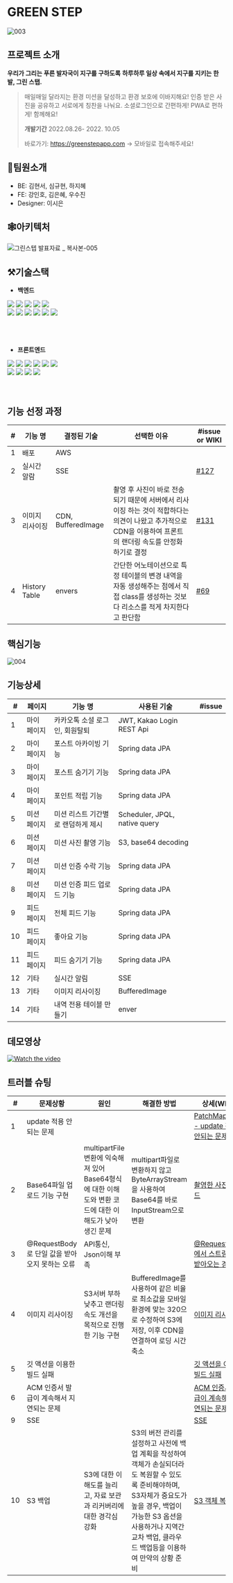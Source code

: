 # GREEN STEP

![003](https://user-images.githubusercontent.com/108536712/190843747-b6555f56-30e2-452d-9279-c25f704570bc.png)

## 프로젝트 소개


**우리가 그리는 푸른 발자국이 지구를 구하도록** 
**하루하루 일상 속에서 지구를 지키는 한 발, 그린 스탭.**

>
> 매일매일 달라지는 환경 미션을 달성하고 환경 보호에 이바지해요! 
> 인증 받은 사진을 공유하고 서로에게 칭찬을 나눠요. 
> 소셜로그인으로 간편하게! PWA로 편하게! 함께해요!
> 
> **개발기간**
> 2022.08.26- 2022. 10.05   
> 
> 바로가기: <https://greenstepapp.com>    -> 모바일로 접속해주세요!
> 



## 👥팀원소개
- BE: 김현서, 심규현, 하지혜
- FE: 강인호, 김은혜, 우수진
- Designer: 이시은   


## 🕸️아키텍처
![그린스텝 발표자료 _ 복사본-005](https://user-images.githubusercontent.com/108536712/193769500-054076d4-ccc5-46c9-a7f9-6e6163476e25.png)



## ⚒️기술스택  

- **백엔드**   
<div align='left' >
    <img src="https://img.shields.io/badge/java-007396?style=flat-square&logo=java&logoColor=white">
    <img src="https://img.shields.io/badge/spring-6DB33F?style=flat-square&logo=spring&logoColor=white">
    <img src="https://img.shields.io/badge/springboot-6DB33F?style=flat-square&logo=springboot&logoColor=black">
    <img src="https://img.shields.io/badge/gradle-02303A?style=flat-square&logo=gradle&logoColor=black">
    <img src="https://img.shields.io/badge/mysql-4479A1?style=flat-square&logo=mysql&logoColor=black">
    <br/>
    <img src="https://img.shields.io/badge/amazon%20aws-f7f7f7?style=flat-square&logo=amazon%20aws&logoColor=f89400">
    <img src="https://img.shields.io/badge/CodeDepoly-1F497D?style=flat-square&logo=CodeDepoly&logoColor=white">
    <img src="https://img.shields.io/badge/S3-FC5230?style=flat-square&logo=S3&logoColor=white">
    <img src="https://img.shields.io/badge/CloudFront-FF9900?style=flat-square&logo=CloudFront&logoColor=white">
    <img src="https://img.shields.io/badge/github-181717?style=flat-square&logo=github&logoColor=white">
    <img src="https://img.shields.io/badge/github%20actions-0769AD?style=flat-square&logo=github%20actions&logoColor=white">
</div> 
<br/>    <br/>    <br/>

- **프론트엔드**
<div align='left'>
    <img src="https://img.shields.io/badge/html-E34F26?style=flat-square&logo=html5&logoColor=white">
    <img src="https://img.shields.io/badge/css-1572B6?style=flat-square&logo=css3&logoColor=white">
    <img src="https://img.shields.io/badge/sass-CC6699?style=flat-square&logo=sass&logoColor=white">
    <img src="https://img.shields.io/badge/javascript-F7DF1E?style=flat-square&logo=javascript&logoColor=black">
    <img src="https://img.shields.io/badge/react-61DAFB?style=flat-square&logo=react&logoColor=black">
    <img src="https://img.shields.io/badge/redux-764ABC?style=flat-square&logo=redux&logoColor=black">
    <br/>
    <img src="https://img.shields.io/badge/figma-F24E1E?style=flat-square&logo=figma&logoColor=black">
    <img src="https://img.shields.io/badge/aws-232F3E?style=flat-square&logo=aws&logoColor=black">
    <img src="https://img.shields.io/badge/github-white?style=flat-square&logo=github&logoColor=black">
    <img src="https://img.shields.io/badge/github%20actions-0769AD?style=flat-square&logo=github%20actions&logoColor=white">
</div> 
<br/><br/>
  

   




## 기능 선정 과정
| # | 기능 명 | 결정된 기술 | 선택한 이유 |  #issue or WIKI |
|---|---|---|---|---|
| 1 |  배포 | AWS  |   |  |   
| 2 |  실시간 알람 | SSE  |   |  [#127](https://github.com/GreenStep99/Backend/issues/127)  |   
| 3 |  이미지 리사이징 | CDN, BufferedImage  | 촬영 후 사진이 바로 전송되기 때문에 서버에서 리사이징 하는 것이 적합하다는 의견이 나왔고 추가적으로 CDN을 이용하여 프론트의 랜더링 속도를 안정화 하기로 결정  | [#131](https://github.com/GreenStep99/Backend/issues/131) |    
| 4 |  History Table |  envers | 간단한 어노테이션으로 특정 테이블의 변경 내역을 자동 생성해주는 점에서 직접 class를 생성하는 것보다 리소스를 적게 차지한다고 판단함  |[#69](https://github.com/GreenStep99/Backend/issues/69)  |



## 핵심기능
![004](https://user-images.githubusercontent.com/108536712/190843752-6c950e4e-0f9c-49b0-8795-d70d40abcb5e.png)   


## 기능상세
| # | 페이지 | 기능 명 | 사용된 기술 | #issue|  
|---|---|---|---|---|
| 1 |  마이 페이지 | 카카오톡 소셜 로그인, 회원탈퇴  | JWT, Kakao Login REST Api |   |
| 2 |  마이 페이지 | 포스트 아카이빙 기능  | Spring data JPA |   |
| 3 |  마이 페이지 | 포스트 숨기기 기능  | Spring data JPA   |  |
| 4 |  마이 페이지 | 포인트 적립 기능 | Spring data JPA   |   |
| 5 | 미션 페이지  | 미션 리스트 기간별로 랜덤하게 제시  | Scheduler, JPQL, native query |   |
| 6 | 미션 페이지  | 미션 사진 촬영 기능  | S3, base64 decoding |   |
| 7 | 미션 페이지  | 미션 인증 수락 기능  | Spring data JPA   |   |
| 8 | 미션 페이지  | 미션 인증 피드 업로드 기능  | Spring data JPA   |   |
| 9 | 피드 페이지  | 전체 피드 기능  | Spring data JPA   |   |
| 10 | 피드 페이지  | 좋아요 기능  | Spring data JPA   |   |
| 11 | 피드 페이지  | 피드 숨기기 기능  | Spring data JPA   |   |
| 12 | 기타  | 실시간 알림  |  SSE |   |  
| 13 | 기타  | 이미지 리사이징  |  BufferedImage |    | 
| 14 | 기타  | 내역 전용 테이블 만들기 | enver |  |



## 데모영상    

[![Watch the video](https://img.youtube.com/vi/L4lZPjanLBY/hqdefault.jpg)](https://youtu.be/L4lZPjanLBY)

## 트러블 슈팅

| # | 문제상황 | 원인 | 해결한 방법 | 상세(WIKI)|   
|---|---|---|---|---|
| 1 |  update 적용 안되는 문제 |   |   |[PatchMapping - update 적용 안되는 문제](https://github.com/GreenStep99/Backend/wiki/Trouble-Shooting#patchmapping-jpa "위키로 이동합니다.")|   
| 2 |  Base64파일 업로드 기능 구현 |multipartFile 변환에 익숙해져 있어 Base64형식에 대한 이해도와 변환 코드에 대한 이해도가 낮아 생긴 문제  | multipart파일로 변환하지 않고 ByteArrayStream을 사용하여 Base64를 바로 InputStream으로 변환  | [촬영한 사진 업로드](https://github.com/GreenStep99/Backend/wiki/Trouble-Shooting#%EC%9D%B4%EB%AF%B8%EC%A7%80-%EC%97%85%EB%A1%9C%EB%93%9C-%EC%A4%91-%EC%B4%AC%EC%98%81%ED%95%9C-%EC%82%AC%EC%A7%84-%EC%97%85%EB%A1%9C%EB%93%9C--base64-%ED%8C%8C%EC%9D%BC- "위키로 이동합니다.")  |
| 3 | @RequestBody로 단일 값을 받아오지 못하는 오류 | API통신, Json이해 부족  |   | [@RequestBody에서 스트링 값만 받아오는 경우](https://github.com/GreenStep99/Backend/wiki/Trouble-Shooting#requestbody%EC%97%90%EC%84%9C-%EC%8A%A4%ED%8A%B8%EB%A7%81-%EA%B0%92%EB%A7%8C-%EB%B0%9B%EC%95%84%EC%98%A4%EB%8A%94-%EA%B2%BD%EC%9A%B0 "위키로 이동합니다.") |
| 4 |  이미지 리사이징 | S3서버 부하 낮추고 랜더링 속도 개선을 목적으로 진행한 기능 구현 | BufferedImage를 사용하여 같은 비율로 최소값을 모바일 환경에 맞는 320으로  수정하여 S3에 저장, 이후 CDN을 연결하여 로딩 시간 축소  |  [이미지 리사이징](https://github.com/GreenStep99/Backend/wiki/Trouble-Shooting#%EC%9D%B4%EB%AF%B8%EC%A7%80-%EB%A6%AC%EC%82%AC%EC%9D%B4%EC%A7%95 "위키로 이동합니다.")   |
| 5 |  깃 액션을 이용한 빌드 실패 |   |   |  [깃 액션을 이용한 빌드 실패](https://github.com/GreenStep99/Backend/wiki/Trouble-Shooting#%EA%B9%83-%EC%95%A1%EC%85%98%EC%9D%84-%EC%9D%B4%EC%9A%A9%ED%95%9C-%EB%B9%8C%EB%93%9C-%EC%8B%A4%ED%8C%A8 "위키로 이동합니다.")   |
| 6 |  ACM 인증서 발급이 계속해서 지연되는 문제 |   |   |  [ACM 인증서 발급이 계속해서 지연되는 문제](https://github.com/GreenStep99/Backend/wiki/Trouble-Shooting "위키로 이동합니다.")   |
| 9 |  SSE |   |   |  [SSE](https://github.com/GreenStep99/Backend/wiki/Trouble-Shooting#주소 "위키로 이동합니다.")   |
| 10 |  S3 백업 | S3에 대한 이해도를 늘리고, 자료 보관과 리커버리에 대한 경각심 강화  | S3의 버전 관리를 설정하고 사전에 백업 계획을 작성하여 객체가 손실되더라도 복원할 수 있도록 준비해야하며, S3자체가 중요도가 높을 경우, 백업이 가능한 S3 옵션을 사용하거나 지역간 교차 백업, 클라우드 백업등을 이용하여 만약의 상황 준비   |  [S3 객체 복원](https://github.com/GreenStep99/Backend/wiki/Trouble-Shooting#주소 "위키로 이동합니다.")   |

